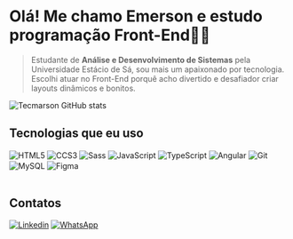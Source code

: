 # Olá! Me chamo Emerson e estudo programação Front-End✌🏿

> Estudante de **Análise e Desenvolvimento de Sistemas** pela Universidade Estácio de Sá, sou mais um apaixonado por tecnologia. Escolhi atuar no Front-End porquê acho divertido e desafiador criar layouts dinâmicos e bonitos. 

![Tecmarson GitHub stats](https://github-readme-stats.vercel.app/api?username=Tecmarson&show_icons=true&theme=)</br>

## Tecnologias que eu uso

<div style="display: inline_block">
    <img align="center" alt="HTML5" src="https://img.shields.io/badge/HTML5-E34F26?style=for-the-badge&logo=html5&logoColor=white">
    <img align="center" alt="CCS3" src="https://img.shields.io/badge/CSS3-1572B6?style=for-the-badge&logo=css3&logoColor=white">
    <img align="center" alt="Sass" src="https://img.shields.io/badge/Sass-CC6699?style=for-the-badge&logo=sass&logoColor=white">
    <img align="center" alt="JavaScript" src="https://img.shields.io/badge/JavaScript-323330?style=for-the-badge&logo=javascript&logoColor=F7DF1E">
    <img align="center" alt="TypeScript" src="https://img.shields.io/badge/TypeScript-007ACC?style=for-the-badge&logo=typescript&logoColor=white">
    <img align="center" alt="Angular" src="https://img.shields.io/badge/Angular-DD0031?style=for-the-badge&logo=angular&logoColor=white">
    <img align="center" alt="Git" src="https://img.shields.io/badge/GIT-E44C30?style=for-the-badge&logo=git&logoColor=white">
    <img align="center" alt="MySQL" src="https://img.shields.io/badge/MySQL-005C84?style=for-the-badge&logo=mysql&logoColor=white">
    <img align="center" alt="Figma" src="https://img.shields.io/badge/Figma-F24E1E?style=for-the-badge&logo=figma&logoColor=white">
</div> </br>

## Contatos </br>
[![Linkedin](https://img.shields.io/badge/LinkedIn-0077B5?style=for-the-badge&logo=linkedin&logoColor=white)](https://www.linkedin.com/in/emerson-fran%C3%A7a-silva/)
[![WhatsApp](https://img.shields.io/badge/WhatsApp-25D366?style=for-the-badge&logo=whatsapp&logoColor=white)](wa.link/5c178s)
